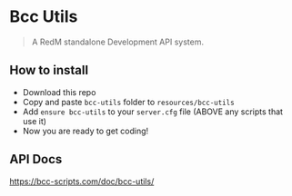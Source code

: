 # Bcc Utils

> A RedM standalone Development API system.

## How to install
* Download this repo
* Copy and paste `bcc-utils` folder to `resources/bcc-utils`
* Add `ensure bcc-utils` to your `server.cfg` file (ABOVE any scripts that use it)
* Now you are ready to get coding!

## API Docs
https://bcc-scripts.com/doc/bcc-utils/